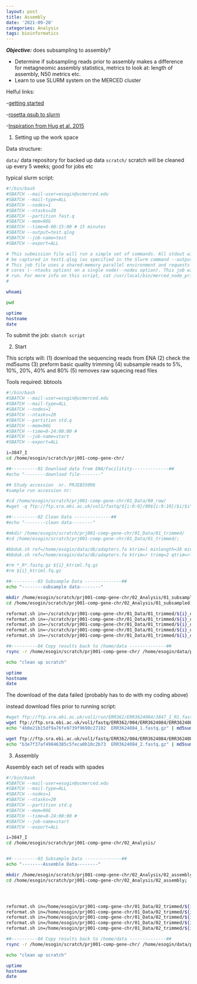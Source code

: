 ```yaml
---
layout: post
title: Assembly
date: '2021-09-20'
categories: Analysis
tags: bioinformatics
---
```


_**Objective:**_ does subsampling to assembly?

- Determine if subsampling reads prior to assembly makes a difference for metagneomic assembly statistics, metrics to look at: length of assembly, N50 metrics etc.
- Learn to use SLURM system on the MERCED cluster 

Helful links: 

-[getting started](https://github.com/ucmerced/merced-cluster/wiki/Getting-Started)

-[rosetta qsub to slurm](https://slurm.schedmd.com/rosetta.pdf)

-[Inspiration from Hug et al. 2015](https://pubmed.ncbi.nlm.nih.gov/26033198/)

1. Setting up the work space

Data structure: 

```data/```  data repository for backed up data
```scratch/``` scratch will be cleaned up every 5 weeks; good for jobs etc


typical slurm script: 
```bash
#!/bin/bash  
#SBATCH --mail-user=esogin@ucmerced.edu  
#SBATCH --mail-type=ALL  
#SBATCH --nodes=1  
#SBATCH --ntasks=20
#SBATCH --partition fast.q  
#SBATCH --mem=96G  
#SBATCH --time=0-00:15:00 # 15 minutes  
#SBATCH --output=test.qlog  
#SBATCH --job-name=test
#SBATCH --export=ALL

# This submission file will run a simple set of commands. All stdout will
# be captured in test1.qlog (as specified in the Slurm command --output above).
# This job file uses a shared-memory parallel environment and requests 20
# cores (--ntasks option) on a single node(--nodes option). This job will also run a global #script called
# run. For more info on this script, cat /usr/local/bin/merced_node_print.
#  

whoami

pwd

uptime
hostname
date
```

To submit the job: ```sbatch script```


2. Start  

This scripts will: 
(1) download the sequencing reads from ENA
(2) check the md5sums 
(3) preform basic quality trimming
(4) subsample reads to 5%, 10%, 20%, 40% and 80%
(5) removes raw squecing read files

Tools required: bbtools

```bash
#!/bin/bash 
#SBATCH --mail-user=esogin@ucmerced.edu  
#SBATCH --mail-type=ALL  
#SBATCH --nodes=1  
#SBATCH --ntasks=20
#SBATCH --partition std.q  
#SBATCH --mem=96G  
#SBATCH --time=0-24:00:00 #  
#SBATCH --job-name=start
#SBATCH --export=ALL

i=3847_I	
cd /home/esogin/scratch/prj001-comp-gene-chr/

##----------01 Download data from ENA/Facilitity--------------##
#echo "--------download file--------"

## Study accession  nr. PRJEB35096	
#sample run accession nr:

#cd /home/esogin/scratch/prj001-comp-gene-chr/01_Data/00_raw/
#wget -q ftp://ftp.sra.ebi.ac.uk/vol1/fastq/${i:0:6}/00${i:9:10}/$i/$i* 

##----------02 Clean Data --------------##
#echo "--------clean data--------"

#mkdir /home/esogin/scratch/prj001-comp-gene-chr/01_Data/01_trimmed/
#cd /home/esogin/scratch/prj001-comp-gene-chr/01_Data/01_trimmed/;

#bbduk.sh ref=/home/esogin/data/db/adapters.fa ktrim=l minlength=36 mink=11 hdist=1 in=../00_raw/${i}_R1.fastq.gz in2=../00_raw/${i}_R2.fastq.gz out=${i}_ktriml.fq.gz;
#bbduk.sh ref=/home/esogin/data/db/adapters.fa ktrim=r trimq=2 qtrim=rl minlength=36 mink=11 hdist=1 in=${i}_ktriml.fq.gz interleaved=t out=${i}_q2_ktrimmed.fq.gz;

#rm *_R*.fastq.gz ${i}_ktriml.fq.gz
#rm ${i}_ktriml.fq.gz

##----------03 Subsample Data --------------##
echo "--------subsample data--------"

mkdir /home/esogin/scratch/prj001-comp-gene-chr/02_Analysis/01_subsampled -p;
cd /home/esogin/scratch/prj001-comp-gene-chr/02_Analysis/01_subsampled;

reformat.sh in=~/scratch/prj001-comp-gene-chr/01_Data/01_trimmed/${i}_q2_ktrimmed.fq.gz samplerate=0.1 out=${i}_0.1.fq.gz
reformat.sh in=~/scratch/prj001-comp-gene-chr/01_Data/01_trimmed/${i}_q2_ktrimmed.fq.gz samplerate=0.2 out=${i}_0.2.fq.gz
reformat.sh in=~/scratch/prj001-comp-gene-chr/01_Data/01_trimmed/${i}_q2_ktrimmed.fq.gz samplerate=0.4 out=${i}_0.4.fq.gz
reformat.sh in=~/scratch/prj001-comp-gene-chr/01_Data/01_trimmed/${i}_q2_ktrimmed.fq.gz samplerate=0.8 out=${i}_0.8.fq.gz
reformat.sh in=~/scratch/prj001-comp-gene-chr/01_Data/01_trimmed/${i}_q2_ktrimmed.fq.gz samplerate=1 out=${i}_1.fq.gz

##----------04 Copy results back to /home/data --------------##
rsync -r /home/esogin/scratch/prj001-comp-gene-chr/ /home/esogin/data/prj001-comp-gene-chr/

echo "clean up scratch"

uptime
hostname
date
```

The download of the data failed (probably has to do with my coding above)

instead download files prior to running script: 

```bash
#wget ftp://ftp.sra.ebi.ac.uk/vol1/run/ERR362/ERR3624084/3847_I_R1.fastq.gz
wget ftp://ftp.sra.ebi.ac.uk/vol1/fastq/ERR362/004/ERR3624084/ERR3624084_1.fastq.gz
echo "4b0e21b15df9a76fe9739f9690c27102  ERR3624084_1.fastq.gz" | md5sum -c 

wget ftp://ftp.sra.ebi.ac.uk/vol1/fastq/ERR362/004/ERR3624084/ERR3624084_2.fastq.gz
echo "b3e7f37af49846385c5feca0b10c2b73  ERR3624084_2.fastq.gz" | md5sum -c 
```

3. Assembly 

Assembly each set of reads with spades 

```bash
#!/bin/bash 
#SBATCH --mail-user=esogin@ucmerced.edu  
#SBATCH --mail-type=ALL  
#SBATCH --nodes=1  
#SBATCH --ntasks=20
#SBATCH --partition std.q  
#SBATCH --mem=96G  
#SBATCH --time=0-24:00:00 #  
#SBATCH --job-name=start
#SBATCH --export=ALL

i=3847_I	
cd /home/esogin/scratch/prj001-comp-gene-chr/02_Analysis/


##----------03 Subsample Data --------------##
echo "--------Assemble Data--------"

mkdir /home/esogin/scratch/prj001-comp-gene-chr/02_Analysis/02_assembly -p;
cd /home/esogin/scratch/prj001-comp-gene-chr/02_Analysis/02_assembly;




reformat.sh in=/home/esogin/prj001-comp-gene-chr/01_Data/02_trimmed/${i}_q2_ktrimmed.fq.gz samplerate=0.1 out=${i}_0.1.fq.gz
reformat.sh in=/home/esogin/prj001-comp-gene-chr/01_Data/02_trimmed/${i}_q2_ktrimmed.fq.gz samplerate=0.2 out=${i}_0.2.fq.gz
reformat.sh in=/home/esogin/prj001-comp-gene-chr/01_Data/02_trimmed/${i}_q2_ktrimmed.fq.gz samplerate=0.4 out=${i}_0.4.fq.gz
reformat.sh in=/home/esogin/prj001-comp-gene-chr/01_Data/02_trimmed/${i}_q2_ktrimmed.fq.gz samplerate=0.8 out=${i}_0.8.fq.gz
reformat.sh in=/home/esogin/prj001-comp-gene-chr/01_Data/02_trimmed/${i}_q2_ktrimmed.fq.gz samplerate=1 out=${i}_1.fq.gz

##----------04 Copy results back to /home/data --------------##
rsync -r /home/esogin/scratch/prj001-comp-gene-chr/ /home/esogin/data/prj001-comp-gene-chr/

echo "clean up scratch"

uptime
hostname
date
```






